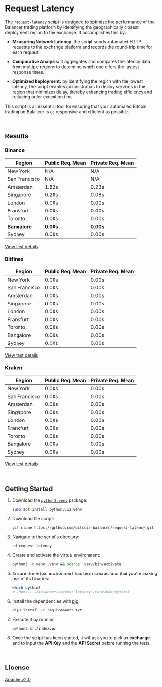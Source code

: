 # Request Latency

The `request-latency` script is designed to optimize the performance of the Balancer trading platform by identifying the geographically closest deployment region to the exchange. It accomplishes this by:

- **Measuring Network Latency:** the script sends automated HTTP requests to the exchange platform and records the round-trip time for each request.

- **Comparative Analysis:** it aggregates and compares the latency data from multiple regions to determine which one offers the fastest response times.

- **Optimized Deployment:** by identifying the region with the lowest latency, the script enables administrators to deploy services in the region that minimizes delay, thereby enhancing trading efficiency and reducing order execution time.

This script is an essential tool for ensuring that your automated Bitcoin trading on Balancer is as responsive and efficient as possible.



<br/>

## Results

### Binance

| Region        | Public Req. Mean | Private Req. Mean |
| ------------- | ---------------- | ----------------- |
| New York      | N/A              | N/A               |
| San Francisco | N/A              | N/A               |
| Amsterdan     | 1.82s           | 0.23s            |
| Singapore     | 0.28s           | 0.08s            |
| London        | 0.00s           | 0.00s            |
| Frankfurt     | 0.00s           | 0.00s            |
| Toronto       | 0.00s           | 0.00s            |
| **Bangalore**     | **0.00s**           | **0.00s**            |
| Sydney        | 0.00s           | 0.00s            |

[View test details](./results/binance.md)



### Bitfinex

| Region        | Public Req. Mean | Private Req. Mean |
| ------------- | ---------------- | ----------------- |
| New York      | 0.00s           | 0.00s            |
| San Francisco | 0.00s           | 0.00s            |
| Amsterdan     | 0.00s           | 0.00s            |
| Singapore     | 0.00s           | 0.00s            |
| London        | 0.00s           | 0.00s            |
| Frankfurt     | 0.00s           | 0.00s            |
| Toronto       | 0.00s           | 0.00s            |
| Bangalore     | 0.00s           | 0.00s            |
| Sydney        | 0.00s           | 0.00s            |

[View test details](./results/bitfinex.md)



### Kraken

| Region        | Public Req. Mean | Private Req. Mean |
| ------------- | ---------------- | ----------------- |
| New York      | 0.00s           | 0.00s            |
| San Francisco | 0.00s           | 0.00s            |
| Amsterdan     | 0.00s           | 0.00s            |
| Singapore     | 0.00s           | 0.00s            |
| London        | 0.00s           | 0.00s            |
| Frankfurt     | 0.00s           | 0.00s            |
| Toronto       | 0.00s           | 0.00s            |
| Bangalore     | 0.00s           | 0.00s            |
| Sydney        | 0.00s           | 0.00s            |

[View test details](./results/kraken.md)





<br/>

## Getting Started

1. Download the [`python3-venv`](https://docs.python.org/3/tutorial/venv.html) package:

   ```bash
   sudo apt install python3.12-venv
   ```


2. Download the script:

   ```bash
   git clone https://github.com/bitcoin-balancer/request-latency.git
   ```

3. Navigate to the script's directory:

   ```bash
   cd request-latency
   ```

4. Create and activate the virtual environment:

   ```bash
   python3 -m venv .venv && source .venv/bin/activate
   ```

5. Ensure the virtual environment has been created and that you're making use of its binaries:

   ```bash
   which python3
   # /home/.../balancer/request-latency/.venv/bin/python3
   ```


6. Install the dependencies with [pip](https://pypi.org/project/pip/):

   ```bash
   pip3 install -r requirements.txt
   ```

7. Execute it by running:

   ```bash
   python3 src/index.py
   ```

8. Once the script has been started, it will ask you to pick an **exchange** and to input the **API Key** and the **API Secret** before running the tests.





<br/>

## License

[Apache v2.0](https://www.apache.org/licenses/LICENSE-2.0)